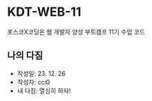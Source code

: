 # KDT-WEB-11
포스코X코딩온 웹 개발자 양성 부트캠프 11기 수업 코드

## 나의 다짐
- 작성일: 23. 12. 26
- 작성자: cci0
- 내 다짐: 열심히 하자!